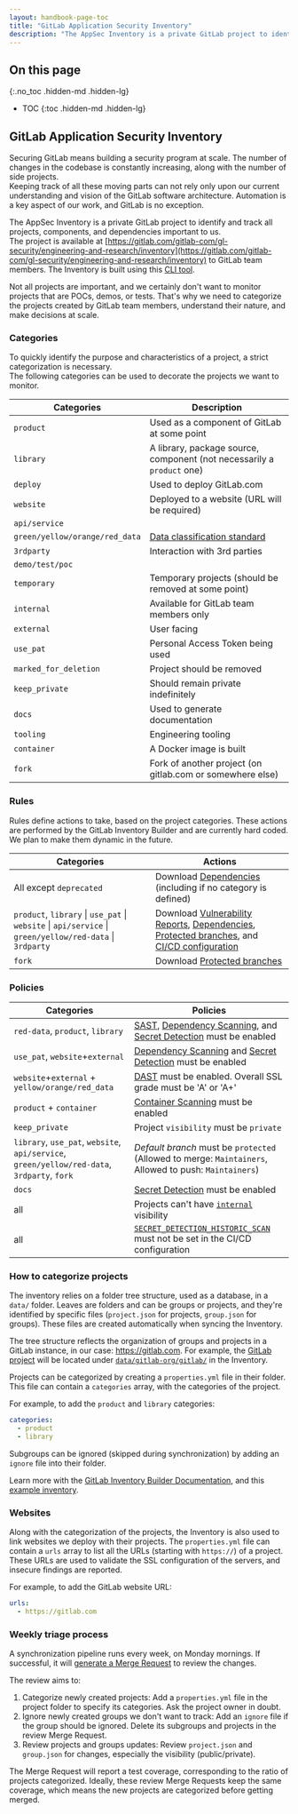 ```yaml
---
layout: handbook-page-toc
title: "GitLab Application Security Inventory"
description: "The AppSec Inventory is a private GitLab project to identify and track all projects, components, and dependencies that matter for AppSec"
---
```


## On this page
{:.no_toc .hidden-md .hidden-lg}

- TOC
{:toc .hidden-md .hidden-lg}

## GitLab Application Security Inventory

Securing GitLab means building a security program at scale. The number of changes in the codebase is constantly increasing, along with the number of side projects.  
Keeping track of all these moving parts can not rely only upon our current understanding and vision of the GitLab software architecture. 
Automation is a key aspect of our work, and GitLab is no exception. 

The AppSec Inventory is a private GitLab project to identify and track all projects, components, and dependencies important to us.  
The project is available at [https://gitlab.com/gitlab-com/gl-security/engineering-and-research/inventory](https://gitlab.com/gitlab-com/gl-security/engineering-and-research/inventory)
to GitLab team members. The Inventory is built using this [CLI tool](https://gitlab.com/gitlab-com/gl-security/engineering-and-research/gib/).

Not all projects are important, and we certainly don't want to monitor projects that are POCs, demos, or tests.
That's why we need to categorize the projects created by GitLab team members, understand their nature, and make decisions at scale.

### Categories

To quickly identify the purpose and characteristics of a project, a strict categorization is necessary.  
The following categories can be used to decorate the projects we want to monitor.

| Categories | Description | 
| -------- | ----------- |
| `product` | Used as a component of GitLab at some point |
| `library` | A library, package source, component (not necessarily a `product` one) |
| `deploy` | Used to deploy GitLab.com |
| `website` | Deployed to a website (URL will be required) |
| `api/service` | |
| `green/yellow/orange/red_data` | [Data classification standard](https://about.gitlab.com/handbook/security/data-classification-standard.html) |
| `3rdparty` | Interaction with 3rd parties |
| `demo/test/poc` | |
| `temporary` | Temporary projects (should be removed at some point) |
| `internal` | Available for GitLab team members only |
| `external` | User facing |
| `use_pat` | Personal Access Token being used |
| `marked_for_deletion` | Project should be removed |
| `keep_private` | Should remain private indefinitely |
| `docs` | Used to generate documentation |
| `tooling` | Engineering tooling  |
| `container` | A Docker image is built |
| `fork` | Fork of another project (on gitlab.com or somewhere else) |

### Rules

Rules define actions to take, based on the project categories. These actions are performed by the GitLab Inventory Builder and are currently hard coded. We plan to make them dynamic in the future.

| Categories | Actions | 
| -------- | ----------- |
|  All except `deprecated` | Download [Dependencies] (including if no category is defined) |
|  `product`, `library` \| `use_pat` \| `website` \| `api/service` \| `green/yellow/red-data` \| `3rdparty` | Download [Vulnerability Reports], [Dependencies], [Protected branches], and [CI/CD configuration] |
|  `fork` | Download [Protected branches] |

### Policies

| Categories | Policies | 
| -------- | ----------- |
| `red-data`, `product`, `library` | [SAST], [Dependency Scanning], and [Secret Detection] must be enabled |
| `use_pat`, `website`+`external` | [Dependency Scanning] and [Secret Detection] must be enabled |
| `website`+`external` + `yellow/orange/red_data` | [DAST] must be enabled. Overall SSL grade must be 'A' or 'A+' |
| `product` + `container` | [Container Scanning] must be enabled |
| `keep_private` | Project `visibility` must be `private` |
| `library`, `use_pat`, `website`, `api/service`, `green/yellow/red-data`, `3rdparty`, `fork` | *Default branch* must be `protected` (Allowed to merge: `Maintainers`, Allowed to push: `Maintainers`) |
| `docs` | [Secret Detection] must be enabled |
| all | Projects can't have [`internal`](https://docs.gitlab.com/ee/public_access/public_access.html#internal-projects-and-groups) visibility |
| all | [`SECRET_DETECTION_HISTORIC_SCAN`](https://docs.gitlab.com/ee/user/application_security/secret_detection/#full-history-secret-detection) must not be set in the CI/CD configuration |

<!-- Identifiers are used for readability of the tables above -->

[CI/CD configuration]: https://docs.gitlab.com/ee/api/lint.html
[DAST]: https://docs.gitlab.com/ee/user/application_security/dast/
[Dependencies]: https://docs.gitlab.com/ee/api/dependencies.html
[Dependency Scanning]: https://docs.gitlab.com/ee/user/application_security/dependency_scanning/
[Secret Detection]: https://docs.gitlab.com/ee/user/application_security/secret_detection/
[SAST]: https://docs.gitlab.com/ee/user/application_security/sast/
[Container Scanning]: https://docs.gitlab.com/ee/user/application_security/container_scanning/
[Vulnerability Reports]: https://docs.gitlab.com/ee/api/project_vulnerabilities.html
[Protected branches]: https://docs.gitlab.com/ce/api/protected_branches.html

### How to categorize projects

The inventory relies on a folder tree structure, used as a database, in a `data/` folder. 
Leaves are folders and can be groups or projects, and they're identified by specific files (`project.json` for projects, `group.json` for groups). 
These files are created automatically when syncing the Inventory.

The tree structure reflects the organization of groups and projects in a GitLab instance, in our case: https://gitlab.com. 
For example, the [GitLab project](https://gitlab.com/gitlab-org/gitlab/) will be located under [`data/gitlab-org/gitlab/`](https://gitlab.com/gitlab-com/gl-security/engineering-and-research/inventory/-/tree/main/data/gitlab-org/gitlab) in the Inventory.

Projects can be categorized by creating a `properties.yml` file in their folder. This file can contain a `categories` array, with the categories of the project.

For example, to add the `product` and `library` categories:

```yaml
categories:
  - product
  - library
```

Subgroups can be ignored (skipped during synchronization) by adding an `ignore` file into their folder. 

Learn more with the [GitLab Inventory Builder Documentation](https://gitlab.com/gitlab-com/gl-security/engineering-and-research/gib/-/blob/main/README.md), and this [example inventory](https://gitlab.com/gitlab-com/gl-security/engineering-and-research/inventory-example).

### Websites

Along with the categorization of the projects, the Inventory is also used to link websites we deploy with their projects. The `properties.yml` file can contain a `urls` array to list all the URLs (starting with `https://`) of a project. These URLs are used to validate the SSL configuration of the servers, and insecure findings are reported.

For example, to add the GitLab website URL:

```yaml
urls:
  - https://gitlab.com
```

### Weekly triage process

A synchronization pipeline runs every week, on Monday mornings. If successful, it will [generate a Merge Request](https://gitlab.com/gitlab-com/gl-security/engineering-and-research/inventory/-/merge_requests) to review the changes. 

The review aims to:

1. Categorize newly created projects: Add a `properties.yml` file in the project folder to specify its categories. Ask the project owner in doubt.
1. Ignore newly created groups we don't want to track: Add an `ignore` file if the group should be ignored. Delete its subgroups and projects in the review Merge Request.
1. Review projects and groups updates: Review `project.json` and `group.json` for changes, especially the visibility (public/private).

The Merge Request will report a test coverage, corresponding to the ratio of projects categorized. Ideally, these review Merge Requests keep the same coverage, which means the new projects are categorized before getting merged.

